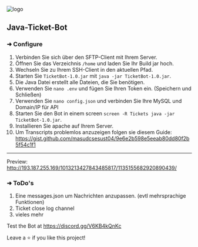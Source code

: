 ![logo](https://cdn.discordapp.com/attachments/1133772375368941628/1133773227458564116/772EBBB6-E091-4D95-964F-45A8652A0E5E.png)
## Java-Ticket-Bot

### ➜ Configure
1. Verbinden Sie sich über den SFTP-Client mit Ihrem Server.
2. Öffnen Sie das Verzeichnis `/home` und laden Sie Ihr Build jar hoch.
3. Wechseln Sie zu Ihrem SSH-Client in den aktuellen Pfad.
4. Starten Sie `TicketBot-1.0.jar` mit `java -jar TicketBot-1.0.jar`.
5. Die Java Datei erstellt alle Dateien, die Sie benötigen.
6. Verwenden Sie `nano .env` und fügen Sie Ihren Token ein. (Speichern und Schließen)
7. Verwenden Sie `nano config.json` und verbinden Sie Ihre MySQL und Domain/IP für API
8. Starten Sie den Bot in einem screen `screen -R Tickets java -jar TicketBot-1.0.jar`.
9. Installieren Sie apache auf Ihrem Server.
10. Um Transcripts problemlos anzuzeigen folgen sie diesem Guide: https://gist.github.com/masudcsesust04/9e6e2b598e5eeab80dd80f2b5f54c1f1

***
Preview: http://193.187.255.169/1013213427843485817/1135155682920890439/

### ➜ ToDo's
1. Eine messages.json um Nachrichten anzupassen. (evtl mehrsprachige Funktionen)
2. Ticket close log channel
3. vieles mehr

Test the Bot at https://discord.gg/V6KB4kQnKc

Leave a ⭐️ if you like this project!
